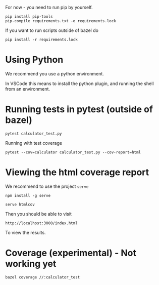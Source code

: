 For now - you need to run pip by yourself.


```
pip install pip-tools
pip-compile requirements.txt -o requirements.lock
```


If you want to run scripts outside of bazel do

```
pip install -r requirements.lock
```


# Using Python

We recommend you use a python environment.

In VSCode this means to install the python plugin, and running the shell from an environment.

# Running tests in pytest (outside of bazel)

```
pytest calculator_test.py
```

Running with test coverage

```
pytest --cov=calculator calculator_test.py --cov-report=html
```

# Viewing the html coverage report

We recommend to use the project `serve`

```
npm install -g serve
```

```
serve htmlcov
```

Then you should be able to visit

```
http://localhost:3000/index.html
```

To view the results.

# Coverage (experimental) - Not working yet



```
bazel coverage //:calculator_test
```
